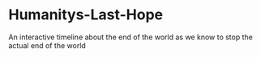 # Humanitys-Last-Hope
An interactive timeline about the end of the world as we know to stop the actual end of the world
